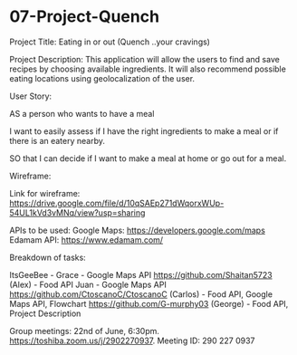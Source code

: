 # 07-Project-Quench

Project Title: 
Eating in or out (Quench ..your cravings)

Project Description: 
This application will allow the users to find and save recipes by choosing available ingredients. It will also recommend possible eating locations using geolocalization of the user.

User Story:

AS a person who wants to have a meal 

I want to easily assess if I have the right ingredients to make a meal or if there is an eatery nearby.

SO that I can decide if I want to make a meal at home or go out for a meal.

Wireframe:



Link for wireframe:
https://drive.google.com/file/d/10qSAEp271dWqorxWUp-54UL1kVd3vMNq/view?usp=sharing


APIs to be used:
Google Maps: https://developers.google.com/maps 
Edamam API: https://www.edamam.com/ 






Breakdown of tasks:

ItsGeeBee - Grace - Google Maps API
https://github.com/Shaitan5723 (Alex) - Food API
Juan - Google Maps API
https://github.com/CtoscanoC/CtoscanoC (Carlos) - Food API,  Google Maps API, Flowchart
https://github.com/G-murphy03 (George) - Food API, Project Description

Group meetings:
22nd of June, 6:30pm. https://toshiba.zoom.us/j/2902270937. 
Meeting ID: 290 227 0937

